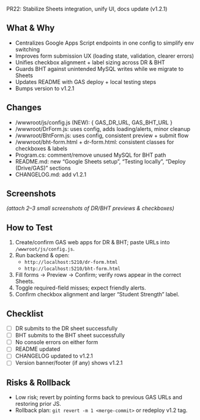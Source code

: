 PR22: Stabilize Sheets integration, unify UI, docs update (v1.2.1)

## What & Why
- Centralizes Google Apps Script endpoints in one config to simplify env switching
- Improves form submission UX (loading state, validation, clearer errors)
- Unifies checkbox alignment + label sizing across DR & BHT
- Guards BHT against unintended MySQL writes while we migrate to Sheets
- Updates README with GAS deploy + local testing steps
- Bumps version to v1.2.1

## Changes
- /wwwroot/js/config.js (NEW): { GAS_DR_URL, GAS_BHT_URL }
- /wwwroot/DrForm.js: uses config, adds loading/alerts, minor cleanup
- /wwwroot/BhtForm.js: uses config, consistent preview + submit flow
- /wwwroot/bht-form.html + dr-form.html: consistent classes for checkboxes & labels
- Program.cs: comment/remove unused MySQL for BHT path
- README.md: new “Google Sheets setup”, “Testing locally”, “Deploy (Drive/GAS)” sections
- CHANGELOG.md: add v1.2.1

## Screenshots
_(attach 2–3 small screenshots of DR/BHT previews & checkboxes)_

## How to Test
1. Create/confirm GAS web apps for DR & BHT; paste URLs into `/wwwroot/js/config.js`.
2. Run backend & open:
   - `http://localhost:5210/dr-form.html`
   - `http://localhost:5210/bht-form.html`
3. Fill forms → Preview → Confirm; verify rows appear in the correct Sheets.
4. Toggle required-field misses; expect friendly alerts.
5. Confirm checkbox alignment and larger “Student Strength” label.

## Checklist
- [ ] DR submits to the DR sheet successfully
- [ ] BHT submits to the BHT sheet successfully
- [ ] No console errors on either form
- [ ] README updated
- [ ] CHANGELOG updated to v1.2.1
- [ ] Version banner/footer (if any) shows v1.2.1

## Risks & Rollback
- Low risk; revert by pointing forms back to previous GAS URLs and restoring prior JS.
- Rollback plan: `git revert -m 1 <merge-commit>` or redeploy v1.2 tag.
